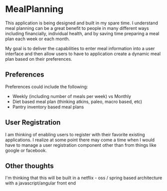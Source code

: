 # MealPlanning

This application is being designed and built in my spare time. I understand meal planning can be a great benefit to people in many different ways including financially, individual health, and by saving time preparing a meal plan each week or each month.

My goal is to deliver the capabilities to enter meal information into a user interface and then allow users to have to application create a dynamic meal plan based on their preferences.

## Preferences
Preferences could include the following:

* Weekly (including number of meals per week) vs Monthly
* Diet based meal plan (thinking atkins, paleo, macro based, etc)
* Pantry inventory based meal plans

## User Registration

I am thinking of enabling users to register with their favorite existing applications. I realize at some point there may come a time when I would have to manage a user registration component other than from things like google or facebook.

## Other thoughts

I'm thinking that this will be built in a netflix - oss / spring based architecture with a javascript/angular front end
